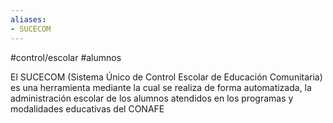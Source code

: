 ```yaml
---
aliases:
- SUCECOM
---
```


#control/escolar #alumnos

El SUCECOM (Sistema Único de Control Escolar de Educación Comunitaria) es una herramienta mediante la cual se realiza de forma automatizada, la administración escolar de los alumnos atendidos en los programas y modalidades educativas del CONAFE